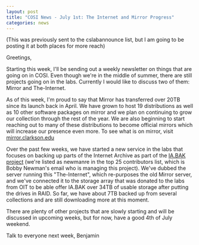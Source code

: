 ```yaml
---
layout: post
title: "COSI News - July 1st: The Internet and Mirror Progress"
categories: news
---
```


(This was previously sent to the cslabannounce list, but I am going to be posting it at both places for more reach)

Greetings,

Starting this week, I'll be sending out a weekly newsletter on things that are
going on in COSI. Even though we're in the middle of summer, there are still
projects going on in the labs. Currently I would like to discuss two of them:
Mirror and The-Internet.

As of this week, I'm proud to say that Mirror has transferred over 20TB since
its launch back in April. We have grown to host 19 distributions as well as 10
other software packages on mirror and we plan on continuing to grow our collection
through the rest of the year. We are also beginning to start reaching out to many
of these distributions to become official mirrors which will increase our presence
even more. To see what is on mirror, visit [mirror.clarkson.edu](http://mirror.clarkson.edu)

Over the past few weeks, we have started a new service in the labs that focuses
on backing up parts of the Internet Archive as part of the
[IA.BAK project](http://iabak.archiveteam.org/) (we're listed as newmanre in the
top 25 contributors list, which is Bobby Newman's email who is managing this
project). We've dubbed the server running this "The-Internet", which re-purposes
the old Mirror server, and we've connected it to the storage array that was
donated to the labs from OIT to be able offer IA.BAK over 34TB of usable storage
after putting the drives in RAID. So far, we have about 7TB backed up from several
collections and are still downloading more at this moment.

There are plenty of other projects that are slowly starting and will be discussed
in upcoming weeks, but for now, have a good 4th of July weekend.

Talk to everyone next week,
Benjamin
